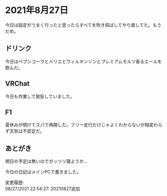 # 2021年8月27日

今日は設定がうまく行ったと思ったらすべてを吹き飛ばしてやり直してた。もうだめ。

## ドリンク

今日はペプシコーラとペリエとウィルキンソンとプレミアムモルツ香るエールを飲んだ。

## VRChat

今日も作業して発狂していました。

## F1

夏休みが明けてスパで再開した。フリー走行だけじゃよくわからないが相変わらず天気は不安定だ。

## あとがき

明日の予定は無いのでガッツリ寝ようか…

今日の日記はメインPCで書きました。

変更履歴:  
08/27/2021 22:54:27: 20210827追加  
